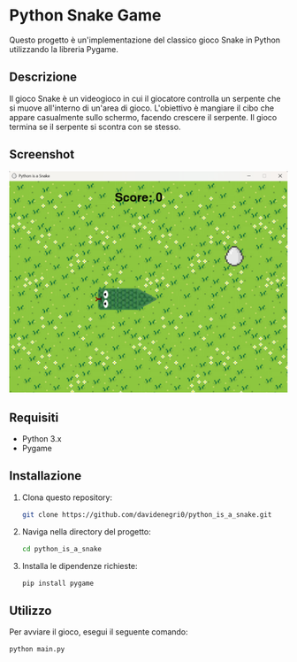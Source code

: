 # Python Snake Game

Questo progetto è un'implementazione del classico gioco Snake in Python utilizzando la libreria Pygame.

## Descrizione

Il gioco Snake è un videogioco in cui il giocatore controlla un serpente che si muove all'interno di un'area di gioco. L'obiettivo è mangiare il cibo che appare casualmente sullo schermo, facendo crescere il serpente. Il gioco termina se il serpente si scontra con se stesso.

## Screenshot

![Screenshot del gioco](assets/Snake_screenshot.png)

## Requisiti

- Python 3.x
- Pygame

## Installazione

1. Clona questo repository:
    ```bash
    git clone https://github.com/davidenegri0/python_is_a_snake.git
    ```
2. Naviga nella directory del progetto:
    ```bash
    cd python_is_a_snake
    ```
3. Installa le dipendenze richieste:
    ```bash
    pip install pygame
    ```

## Utilizzo

Per avviare il gioco, esegui il seguente comando:
```bash
python main.py
```

